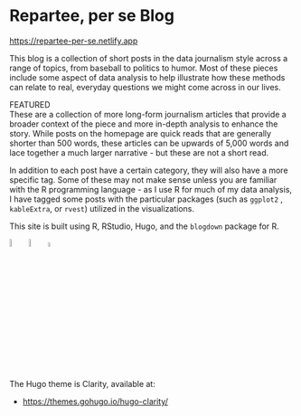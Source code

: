 # Repartee, per se Blog

https://repartee-per-se.netlify.app

This blog is a collection of short posts in the data journalism style across a range of topics, from baseball to politics to humor.  Most of these pieces include some aspect of data analysis to help illustrate how these methods can relate to real, everyday questions we might come across in our lives.

FEATURED<br>
These are a collection of more long-form journalism articles that provide a broader context of the piece and more in-depth analysis to enhance the story.  While posts on the homepage are quick reads that are generally shorter than 500 words, these articles can be upwards of 5,000 words and lace together a much larger narrative - but these are not a short read.

In addition to each post have a certain category, they will also have a more specific tag.  Some of these may not make sense unless you are familiar with the R programming language - as I use R for much of my data analysis, I have tagged some posts with the particular packages (such as `ggplot2` , `kableExtra`, or  `rvest`) utilized in the visualizations.

This site is built using R, RStudio, Hugo, and the `blogdown` package for R.  


 <a href="https://cran.r-project.org" rel="some text"> <img src="/./about_files/Rlogo.png" alt="CRAN" width = 6%/></a>
 <a href="https://www.rstudio.com/" rel="some text"> <img src="/./about_files/RStudio-Logo.png" alt="RStudio" 
  width = 6%/></a>
 <a href="https://cran.r-project.org" rel="some text"> <img src="/./about_files/hex-blogdown.png" alt="{blogdown}" 
  width = 4.5%/></a>



The Hugo theme is Clarity, available at:

- https://themes.gohugo.io/hugo-clarity/

<br><br>
